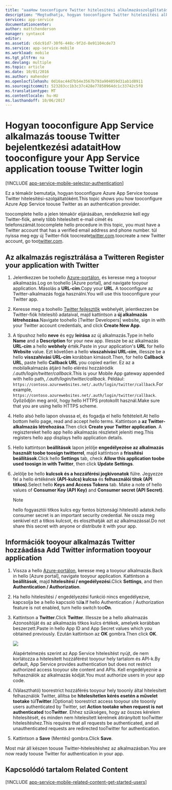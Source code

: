 ```yaml
---
title: "aaaHow tooconfigure Twitter hitelesítési alkalmazásszolgáltatások alkalmazás"
description: "Megtudhatja, hogyan tooconfigure Twitter hitelesítési alkalmazásszolgáltatások alkalmazás."
services: app-service
documentationcenter: 
author: mattchenderson
manager: syntaxc4
editor: 
ms.assetid: c6dc91d7-30f6-448c-9f2d-8e91104cde73
ms.service: app-service-mobile
ms.workload: mobile
ms.tgt_pltfrm: na
ms.devlang: multiple
ms.topic: article
ms.date: 10/01/2016
ms.author: mahender
ms.openlocfilehash: 0d16ac44d7b54e3567b793a904059d31ab1d8911
ms.sourcegitcommit: 523283cc1b3c37c428e77850964dc1c33742c5f0
ms.translationtype: MT
ms.contentlocale: hu-HU
ms.lasthandoff: 10/06/2017
---
```

# <a name="how-tooconfigure-your-app-service-application-toouse-twitter-login"></a><span data-ttu-id="00d16-103">Hogyan tooconfigure App Service alkalmazás toouse Twitter bejelentkezési adatait</span><span class="sxs-lookup"><span data-stu-id="00d16-103">How tooconfigure your App Service application toouse Twitter login</span></span>
[!INCLUDE [app-service-mobile-selector-authentication](../../includes/app-service-mobile-selector-authentication.md)]

<span data-ttu-id="00d16-104">Ez a témakör bemutatja, hogyan tooconfigure Azure App Service toouse Twitter hitelesítési-szolgáltatóként.</span><span class="sxs-lookup"><span data-stu-id="00d16-104">This topic shows you how tooconfigure Azure App Service toouse Twitter as an authentication provider.</span></span>

<span data-ttu-id="00d16-105">toocomplete hello a jelen témakör eljárásában, rendelkeznie kell egy Twitter-fiók, amely több hitelesített e-mail címét és telefonszámát.</span><span class="sxs-lookup"><span data-stu-id="00d16-105">toocomplete hello procedure in this topic, you must have a Twitter account that has a verified email address and phone number.</span></span> <span data-ttu-id="00d16-106">túl nyissa meg egy új Twitter-fiók toocreate<a href="http://go.microsoft.com/fwlink/p/?LinkID=268287" target="_blank">twitter.com</a>.</span><span class="sxs-lookup"><span data-stu-id="00d16-106">toocreate a new Twitter account, go too<a href="http://go.microsoft.com/fwlink/p/?LinkID=268287" target="_blank">twitter.com</a>.</span></span>

## <span data-ttu-id="00d16-107"><a name="register"></a>Az alkalmazás regisztrálása a Twitteren</span><span class="sxs-lookup"><span data-stu-id="00d16-107"><a name="register"> </a>Register your application with Twitter</span></span>
1. <span data-ttu-id="00d16-108">Jelentkezzen be toohello [Azure-portálon], és keresse meg a tooyour alkalmazás.</span><span class="sxs-lookup"><span data-stu-id="00d16-108">Log on toohello [Azure portal], and navigate tooyour application.</span></span> <span data-ttu-id="00d16-109">Másolás a **URL-cím**.</span><span class="sxs-lookup"><span data-stu-id="00d16-109">Copy your **URL**.</span></span> <span data-ttu-id="00d16-110">A tooconfigure az Twitter-alkalmazás fogja használni.</span><span class="sxs-lookup"><span data-stu-id="00d16-110">You will use this tooconfigure your Twitter app.</span></span>
2. <span data-ttu-id="00d16-111">Keresse meg a toohello [Twitter fejlesztők] webhelyét, jelentkezzen be Twitter-fiók hitelesítő adataival, majd kattintson a **új alkalmazás létrehozása**.</span><span class="sxs-lookup"><span data-stu-id="00d16-111">Navigate toohello [Twitter Developers] website, sign in with your Twitter account credentials, and click **Create New App**.</span></span>
3. <span data-ttu-id="00d16-112">A típushoz hello **neve** és egy **leírása** az új alkalmazás.</span><span class="sxs-lookup"><span data-stu-id="00d16-112">Type in hello **Name** and a **Description** for your new app.</span></span> <span data-ttu-id="00d16-113">Illessze be az alkalmazás **URL-cím** a hello **webhely** érték.</span><span class="sxs-lookup"><span data-stu-id="00d16-113">Paste in your application's **URL** for hello **Website** value.</span></span> <span data-ttu-id="00d16-114">Ezt követően a hello **visszahívási URL-cím**, illessze be a hello **visszahívási URL-cím** korábban kimásolt.</span><span class="sxs-lookup"><span data-stu-id="00d16-114">Then, for hello **Callback URL**, paste hello **Callback URL** you copied earlier.</span></span> <span data-ttu-id="00d16-115">Ez az a mobilalkalmazás átjáró hello elérési hozzáíródik */.auth/login/twitter/callback*.</span><span class="sxs-lookup"><span data-stu-id="00d16-115">This is your Mobile App gateway appended with hello path, */.auth/login/twitter/callback*.</span></span> <span data-ttu-id="00d16-116">Például: `https://contoso.azurewebsites.net/.auth/login/twitter/callback`.</span><span class="sxs-lookup"><span data-stu-id="00d16-116">For example, `https://contoso.azurewebsites.net/.auth/login/twitter/callback`.</span></span> <span data-ttu-id="00d16-117">Győződjön meg arról, hogy hello HTTPS protokollt használ.</span><span class="sxs-lookup"><span data-stu-id="00d16-117">Make sure that you are using hello HTTPS scheme.</span></span>
4. <span data-ttu-id="00d16-118">Hello alsó hello lapon olvassa el, és fogadja el hello feltételeit.</span><span class="sxs-lookup"><span data-stu-id="00d16-118">At hello bottom hello page, read and accept hello terms.</span></span> <span data-ttu-id="00d16-119">Kattintson a **az Twitter-alkalmazás létrehozása**.</span><span class="sxs-lookup"><span data-stu-id="00d16-119">Then click **Create your Twitter application**.</span></span> <span data-ttu-id="00d16-120">A regisztereket hello app hello alkalmazás részleteit jeleníti meg.</span><span class="sxs-lookup"><span data-stu-id="00d16-120">This registers hello app displays hello application details.</span></span>
5. <span data-ttu-id="00d16-121">Hello kattintson **beállítások** lapon jelölje **engedélyezése az alkalmazás használt toobe toosign twitterrel**, majd kattintson a **frissítési beállítások**.</span><span class="sxs-lookup"><span data-stu-id="00d16-121">Click hello **Settings** tab, check **Allow this application toobe used toosign in with Twitter**, then click **Update Settings**.</span></span>
6. <span data-ttu-id="00d16-122">Jelölje be hello **kulcsok és a hozzáférési jogkivonatok** fülre. Jegyezze fel a hello értékének **(API-kulcs) kulcsa** és **felhasználói titok (API titkos)**.</span><span class="sxs-lookup"><span data-stu-id="00d16-122">Select hello **Keys and Access Tokens** tab. Make a note of hello values of **Consumer Key (API Key)** and **Consumer secret (API Secret)**.</span></span>
   
   > [!NOTE]
   > <span data-ttu-id="00d16-123">hello fogyasztói titkos kulcs egy fontos biztonsági hitelesítő adatok.</span><span class="sxs-lookup"><span data-stu-id="00d16-123">hello consumer secret is an important security credential.</span></span> <span data-ttu-id="00d16-124">Ne ossza meg senkivel ezt a titkos kulcsot, és eloszthatják azt az alkalmazással.</span><span class="sxs-lookup"><span data-stu-id="00d16-124">Do not share this secret with anyone or distribute it with your app.</span></span>
   > 
   > 

## <span data-ttu-id="00d16-125"><a name="secrets"></a>Információk tooyour alkalmazás Twitter hozzáadása</span><span class="sxs-lookup"><span data-stu-id="00d16-125"><a name="secrets"> </a>Add Twitter information tooyour application</span></span>
1. <span data-ttu-id="00d16-126">Vissza a hello [Azure-portálon], keresse meg a tooyour alkalmazás.</span><span class="sxs-lookup"><span data-stu-id="00d16-126">Back in hello [Azure portal], navigate tooyour application.</span></span> <span data-ttu-id="00d16-127">Kattintson a **beállítások**, majd **hitelesítési / engedélyezési**.</span><span class="sxs-lookup"><span data-stu-id="00d16-127">Click **Settings**, and then **Authentication / Authorization**.</span></span>
2. <span data-ttu-id="00d16-128">Ha hello hitelesítési / engedélyezési funkció nincs engedélyezve, kapcsolja be a hello kapcsoló túl**a**.</span><span class="sxs-lookup"><span data-stu-id="00d16-128">If hello Authentication / Authorization feature is not enabled, turn hello switch too**On**.</span></span>
3. <span data-ttu-id="00d16-129">Kattintson a **Twitter**.</span><span class="sxs-lookup"><span data-stu-id="00d16-129">Click **Twitter**.</span></span> <span data-ttu-id="00d16-130">Illessze be a hello alkalmazás Azonosítóját és az alkalmazás titkos kulcs értékek, amelyek korábban beszerzett.</span><span class="sxs-lookup"><span data-stu-id="00d16-130">Paste in hello App ID and App Secret values which you obtained previously.</span></span> <span data-ttu-id="00d16-131">Ezután kattintson az **OK** gombra.</span><span class="sxs-lookup"><span data-stu-id="00d16-131">Then click **OK**.</span></span>
   
   ![][1]
   
   <span data-ttu-id="00d16-132">Alapértelmezés szerint az App Service hitelesítést nyújt, de nem korlátozza a hitelesített hozzáférést tooyour hely tartalom és API-k.</span><span class="sxs-lookup"><span data-stu-id="00d16-132">By default, App Service provides authentication but does not restrict authorized access tooyour site content and APIs.</span></span> <span data-ttu-id="00d16-133">Kell engedélyeznie a felhasználók az alkalmazás kódját.</span><span class="sxs-lookup"><span data-stu-id="00d16-133">You must authorize users in your app code.</span></span>
4. <span data-ttu-id="00d16-134">(Választható) toorestrict hozzáférés tooyour hely tooonly által hitelesített felhasználók Twitter, állítsa be **hitelesítetlen kérés esetén a művelet tootake** túl**Twitter**.</span><span class="sxs-lookup"><span data-stu-id="00d16-134">(Optional) toorestrict access tooyour site tooonly users authenticated by Twitter, set **Action tootake when request is not authenticated** too**Twitter**.</span></span> <span data-ttu-id="00d16-135">Ehhez szükséges, hogy az összes kérelem hitelesítését, és minden nem hitelesített kérelmek átirányított tooTwitter hitelesítéshez.</span><span class="sxs-lookup"><span data-stu-id="00d16-135">This requires that all requests be authenticated, and all unauthenticated requests are redirected tooTwitter for authentication.</span></span>
5. <span data-ttu-id="00d16-136">Kattintson a **Save** (Mentés) gombra.</span><span class="sxs-lookup"><span data-stu-id="00d16-136">Click **Save**.</span></span>

<span data-ttu-id="00d16-137">Most már áll készen toouse Twitter-hitelesítéshez az alkalmazásban.</span><span class="sxs-lookup"><span data-stu-id="00d16-137">You are now ready toouse Twitter for authentication in your app.</span></span>

## <span data-ttu-id="00d16-138"><a name="related-content"></a>Kapcsolódó tartalom</span><span class="sxs-lookup"><span data-stu-id="00d16-138"><a name="related-content"> </a>Related Content</span></span>
[!INCLUDE [app-service-mobile-related-content-get-started-users](../../includes/app-service-mobile-related-content-get-started-users.md)]

<!-- Images. -->

[0]: ./media/app-service-mobile-how-to-configure-twitter-authentication/app-service-twitter-redirect.png
[1]: ./media/app-service-mobile-how-to-configure-twitter-authentication/mobile-app-twitter-settings.png

<!-- URLs. -->

[Twitter fejlesztők]: http://go.microsoft.com/fwlink/p/?LinkId=268300
[Azure-portálon]: https://portal.azure.com/
[xamarin]: ../app-services-mobile-app-xamarin-ios-get-started-users.md
